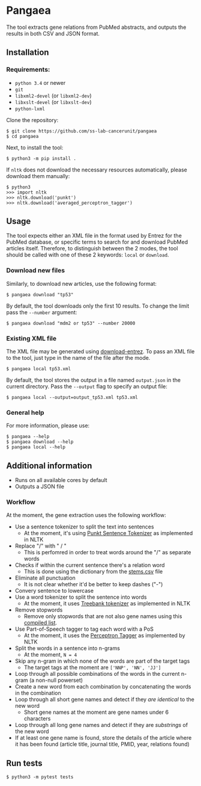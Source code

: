 # Pangaea

The tool extracts gene relations from PubMed abstracts, and outputs the results in both CSV and JSON format.

## Installation

### Requirements:

- `python 3.4` or newer
- `git`
- `libxml2-devel` (or `libxml2-dev`)
- `libxslt-devel` (or `libxslt-dev`)
- `python-lxml`

Clone the repository:

    $ git clone https://github.com/ss-lab-cancerunit/pangaea
    $ cd pangaea

Next, to install the tool:

    $ python3 -m pip install .

If `nltk` does not download the necessary resources automatically, please download them manually:

```
$ python3
>>> import nltk
>>> nltk.download('punkt')
>>> nltk.download('averaged_perceptron_tagger')
```

## Usage

The tool expects either an XML file in the format used by Entrez for the PubMed database, or specific terms to search for and download PubMed articles itself. Therefore, to distinguish between the 2 modes, the tool should be called with one of these 2 keywords: `local` or `download`.

### Download new files

Similarly, to download new articles, use the following format:

    $ pangaea download "tp53"

By default, the tool downloads only the first 10 results. To change the limit pass the `--number` argument:

    $ pangaea download "mdm2 or tp53" --number 20000

### Existing XML file

The XML file may be generated using [download-entrez](https://github.com/ss-lab-cancerunit/download-entrez). To pass an XML file to the tool, just type in the name of the file after the mode.
    
    $ pangaea local tp53.xml

By default, the tool stores the output in a file named `output.json` in the current directory. Pass the `--output` flag to specify an output file:

    $ pangaea local --output=output_tp53.xml tp53.xml 


### General help

For more information, please use:

    $ pangaea --help
    $ pangaea download --help
    $ pangaea local --help

## Additional information

- Runs on all available cores by default
- Outputs a JSON file

### Workflow

At the moment, the gene extraction uses the following workflow:

- Use a sentence tokenizer to split the text into sentences
    - At the moment, it's using [Punkt Sentence Tokenizer](http://www.nltk.org/api/nltk.tokenize.html#module-nltk.tokenize.punkt) as implemented in NLTK
- Replace "/" with " / " 
    - This is perfomred in order to treat words around the "/" as separate words
- Checks if within the current sentence there's a relation word
    - This is done using the dictionary from the [stems.csv](data/raw/stems.csv) file
- Eliminate all punctuation
    - It is not clear whether it'd be better to keep dashes ("-")
- Convery sentence to lowercase
- Use a word tokenizer to split the sentence into words
    - At the moment, it uses [Treebank tokenizer](http://www.nltk.org/api/nltk.tokenize.html#module-nltk.tokenize.punkt) as implemented in NLTK
- Remove stopwords
    - Remove only stopwords that are not also gene names using this [compiled list](data/processed/stopwords.json).
- Use Part-of-Speech tagger to tag each word with a PoS
    - At the moment, it uses the [Perceptron Tagger](http://www.nltk.org/_modules/nltk/tag/perceptron.html) as implemented by NLTK
- Split the words in a sentence into n-grams
    - At the moment, `N = 4`
- Skip any n-gram in which none of the words are part of the target tags
    - The target tags at the moment are `['NNP', 'NN', 'JJ']`
- Loop through all possible combinations of the words in the current n-gram (a non-null powerset)
- Create a new word from each combination by concatenating the words in the combination
- Loop through all short gene names and detect if they *are identical* to the new word
    - Short gene names at the moment are gene names under 6 characters
- Loop through all long gene names and detect if they are *substrings* of the new word
- If at least one gene name is found, store the details of the article where it has been found (article title, journal title, PMID, year, relations found)

## Run tests

```
$ python3 -m pytest tests
```
